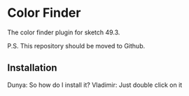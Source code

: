 # Color Finder

The color finder plugin for sketch 49.3.

P.S. This repository should be moved to Github.

## Installation

Dunya: So how do I install it?
Vladimir: Just double click on it
